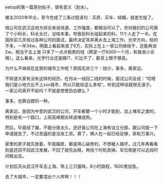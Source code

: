 
eetop的第一篇原创帖子，很有意义（划水）。

楼主2020年毕业，至今完成了三条过程语句：买房、买车、结婚。就差生娃了。


咱公司在武汉这地方综合来说待遇、工作强度，都相当可以了。奈何媳妇的公司换了个小科长，科长太烂，没啥本事，导致前科长组起来的科，11个人走了一半。在国庆前几天经过各种公司的面试，最终决定背井离乡去上海工作。光学方向，给的不多，一年34w，明面上看起来涨了6万，实际上在上一家公司继续干，还能再涨2w。相当于去上海
只多了一点点租房的钱（两室一厅6300一个月，和我发小合租）。这么看来，光学行业还是跟IT、IC比不了，薪资上限不够高。

为什么不继续在定居的城市工作呢？原因无非三个：钱少，事多，离家远。

不知道大家有没有这样的经历，在你从一线回二线的时候，面试公司会说：“哎呀我们是小地方比不上xxx城市，所以只能给这么多啦”。听到这种话就很无语子。一家公司真开不起吗？不就是想使劲白嫖么？

事多，也算白嫖的一种。

离家远，是因为中意的武汉的公司，开车都要一个小时才能到，加上堵车之类的，特别是有一个路口，上班高峰期左转道堵成狗。

然后，毕竟结了婚，不能分居太久，还好我公司在上海有设立分部，跟公司提一下申请就去了，不过苦逼的是没涨工资。算了，俩人在一起已经足够，家和万事兴。

家里的房子就先放着，毕竟婚房，都是用心装修的，不想被人搞坏。过几年再看看到底还回不回武汉发展，不回了就先出租，再找个时机卖掉。车位倒是可以近段时间租出去。

计划后天从武汉开车去上海，带上三只猫咪，8小时路程，1600里加急。

去了大城市，一定要混出个人样啊！！！ 